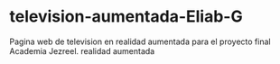 # television-aumentada-Eliab-G
Pagina web de television en realidad aumentada para el proyecto final Academia Jezreel. realidad aumentada
